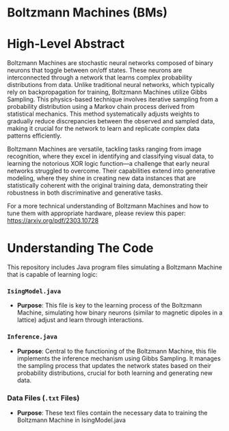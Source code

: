 # Boltzmann Machines (BMs)

# High-Level Abstract
Boltzmann Machines are stochastic neural networks composed of binary neurons that toggle between on/off states. These neurons are interconnected through a network that learns complex probability distributions from data. Unlike traditional neural networks, which typically rely on backpropagation for training, Boltzmann Machines utilize Gibbs Sampling. This physics-based technique involves iterative sampling from a probability distribution using a Markov chain process derived from statistical mechanics. This method systematically adjusts weights to gradually reduce discrepancies between the observed and sampled data, making it crucial for the network to learn and replicate complex data patterns efficiently.

Boltzmann Machines are versatile, tackling tasks ranging from image recognition, where they excel in identifying and classifying visual data, to learning the notorious XOR logic function—a challenge that early neural networks struggled to overcome. Their capabilities extend into generative modeling, where they shine in creating new data instances that are statistically coherent with the original training data, demonstrating their robustness in both discriminative and generative tasks.

For a more technical understanding of Boltzmann Machines and how to tune them with appropriate hardware, please review this paper: https://arxiv.org/pdf/2303.10728 

# Understanding The Code

This repository includes Java program files simulating a Boltzmann Machine that is capable of learning logic:

### `IsingModel.java`
- **Purpose**: This file is key to the learning process of the Boltzmann Machine, simulating how binary neurons (similar to magnetic dipoles in a lattice) adjust and learn through interactions. 
### `Inference.java`
- **Purpose**: Central to the functioning of the Boltzmann Machine, this file implements the inference mechanism using Gibbs Sampling. It manages the sampling process that updates the network states based on their probability distributions, crucial for both learning and generating new data.

### Data Files (`.txt` Files)
- **Purpose**: These text files contain the necessary data to training the Boltzmann Machine in IsingModel.java

